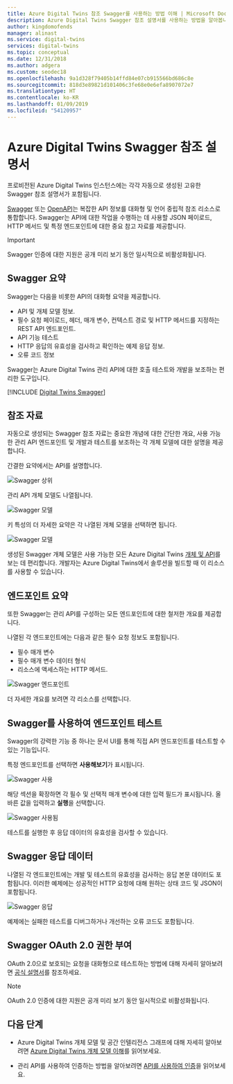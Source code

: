 ```yaml
---
title: Azure Digital Twins 참조 Swagger를 사용하는 방법 이해 | Microsoft Docs
description: Azure Digital Twins Swagger 참조 설명서를 사용하는 방법을 알아봅니다.
author: kingdomofends
manager: alinast
ms.service: digital-twins
services: digital-twins
ms.topic: conceptual
ms.date: 12/31/2018
ms.author: adgera
ms.custom: seodec18
ms.openlocfilehash: 9a1d328f79405b14ffd84e07cb915566bd686c8e
ms.sourcegitcommit: 818d3e89821d101406c3fe68e0e6efa8907072e7
ms.translationtype: HT
ms.contentlocale: ko-KR
ms.lasthandoff: 01/09/2019
ms.locfileid: "54120957"
---
```

# <a name="azure-digital-twins-swagger-reference-documentation"></a>Azure Digital Twins Swagger 참조 설명서

프로비전된 Azure Digital Twins 인스턴스에는 각각 자동으로 생성된 고유한 Swagger 참조 설명서가 포함됩니다.

[Swagger](https://swagger.io/) 또는 [OpenAPI](https://www.openapis.org/)는 복잡한 API 정보를 대화형 및 언어 중립적 참조 리소스로 통합합니다. Swagger는 API에 대한 작업을 수행하는 데 사용할 JSON 페이로드, HTTP 메서드 및 특정 엔드포인트에 대한 중요 참고 자료를 제공합니다.

> [!IMPORTANT]
> Swagger 인증에 대한 지원은 공개 미리 보기 동안 일시적으로 비활성화됩니다.

## <a name="swagger-summary"></a>Swagger 요약

Swagger는 다음을 비롯한 API의 대화형 요약을 제공합니다.

* API 및 개체 모델 정보.
* 필수 요청 페이로드, 헤더, 매개 변수, 컨텍스트 경로 및 HTTP 메서드를 지정하는 REST API 엔드포인트.
* API 기능 테스트
* HTTP 응답의 유효성을 검사하고 확인하는 예제 응답 정보.
* 오류 코드 정보

Swagger는 Azure Digital Twins 관리 API에 대한 호출 테스트와 개발을 보조하는 편리한 도구입니다.

[!INCLUDE [Digital Twins Swagger](../../includes/digital-twins-swagger.md)]

## <a name="reference-material"></a>참조 자료

자동으로 생성되는 Swagger 참조 자료는 중요한 개념에 대한 간단한 개요, 사용 가능한 관리 API 엔드포인트 및 개발과 테스트를 보조하는 각 개체 모델에 대한 설명을 제공합니다.

간결한 요약에서는 API를 설명합니다.

![Swagger 상위][1]

관리 API 개체 모델도 나열됩니다.

![Swagger 모델][2]

키 특성의 더 자세한 요약은 각 나열된 개체 모델을 선택하면 됩니다.

![Swagger 모델][3]

생성된 Swagger 개체 모델은 사용 가능한 모든 Azure Digital Twins [개체 및 API](./concepts-objectmodel-spatialgraph.md)를 보는 데 편리합니다. 개발자는 Azure Digital Twins에서 솔루션을 빌드할 때 이 리소스를 사용할 수 있습니다.

## <a name="endpoint-summary"></a>엔드포인트 요약

또한 Swagger는 관리 API를 구성하는 모든 엔드포인트에 대한 철저한 개요를 제공합니다.

나열된 각 엔드포인트에는 다음과 같은 필수 요청 정보도 포함됩니다.

* 필수 매개 변수
* 필수 매개 변수 데이터 형식
* 리소스에 액세스하는 HTTP 메서드.

![Swagger 엔드포인트][4]

더 자세한 개요를 보려면 각 리소스를 선택합니다.

## <a name="use-swagger-to-test-endpoints"></a>Swagger를 사용하여 엔드포인트 테스트

Swagger의 강력한 기능 중 하나는 문서 UI를 통해 직접 API 엔드포인트를 테스트할 수 있는 기능입니다.

특정 엔드포인트를 선택하면 **사용해보기**가 표시됩니다.

![Swagger 사용][5]

해당 섹션을 확장하면 각 필수 및 선택적 매개 변수에 대한 입력 필드가 표시됩니다. 올바른 값을 입력하고 **실행**을 선택합니다.

![Swagger 사용됨][6]

테스트를 실행한 후 응답 데이터의 유효성을 검사할 수 있습니다.

## <a name="swagger-response-data"></a>Swagger 응답 데이터

나열된 각 엔드포인트에는 개발 및 테스트의 유효성을 검사하는 응답 본문 데이터도 포함됩니다. 이러한 예제에는 성공적인 HTTP 요청에 대해 원하는 상태 코드 및 JSON이 포함됩니다.

![Swagger 응답][7]

예제에는 실패한 테스트를 디버그하거나 개선하는 오류 코드도 포함됩니다.

## <a name="swagger-oauth-20-authorization"></a>Swagger OAuth 2.0 권한 부여

OAuth 2.0으로 보호되는 요청을 대화형으로 테스트하는 방법에 대해 자세히 알아보려면 [공식 설명서](https://swagger.io/docs/specification/authentication/oauth2/)를 참조하세요.

> [!NOTE]
> OAuth 2.0 인증에 대한 지원은 공개 미리 보기 동안 일시적으로 비활성화됩니다.

## <a name="next-steps"></a>다음 단계

- Azure Digital Twins 개체 모델 및 공간 인텔리전스 그래프에 대해 자세히 알아보려면 [Azure Digital Twins 개체 모델 이해](./concepts-objectmodel-spatialgraph.md)를 읽어보세요.

- 관리 API를 사용하여 인증하는 방법을 알아보려면 [API를 사용하여 인증](./security-authenticating-apis.md)을 읽어보세요.

<!-- Images -->
[1]: media/how-to-use-swagger/swagger_management_top.PNG
[2]: media/how-to-use-swagger/swagger_management_models.PNG
[3]: media/how-to-use-swagger/swagger_management_model.PNG
[4]: media/how-to-use-swagger/swagger_management_endpoints.PNG
[5]: media/how-to-use-swagger/swagger_management_try.PNG
[6]: media/how-to-use-swagger/swagger_management_tried.PNG
[7]: media/how-to-use-swagger/swagger_management_response.PNG
